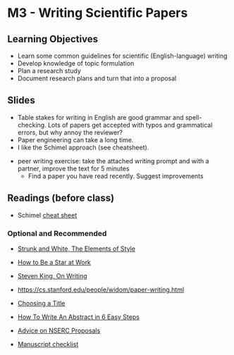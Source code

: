 

# M3 - Writing Scientific Papers

## Learning Objectives

* Learn some common guidelines for scientific (English-language) writing
* Develop knowledge of topic formulation
* Plan a research study
* Document research plans and turn that into a proposal

## Slides

* Table stakes for writing in English are good grammar and spell-checking. Lots of papers get accepted with typos and grammatical errors, but why annoy the reviewer? 
* Paper engineering can take a long time. 
* I like the Schimel approach (see cheatsheet). 

- peer writing exercise: take the attached writing prompt and with a partner, improve the text for 5 minutes
  - Find a paper you have read recently. Suggest improvements 

## Readings (before class)

* Schimel [cheat sheet](resources/writing/schimel-in-a-sheet.pdf)

### Optional and Recommended 

* [Strunk and White, The Elements of Style](https://voyager.library.uvic.ca/vwebv/holdingsInfo?bibId=631797)
* [How to Be a Star at Work](https://www.amazon.ca/How-Star-Work-Breakthrough-Strategies/dp/0812931696)
* [Steven King, On Writing](https://www.amazon.ca/Writing-Memoir-Craft-Stephen-King/dp/1439193630/)
* https://cs.stanford.edu/people/widom/paper-writing.html
* [Choosing a Title](https://www.cs.cmu.edu/~ckaestne/ontitles/)
* [How To Write An Abstract in 6 Easy Steps](https://www.easterbrook.ca/steve/2010/01/how-to-write-a-scientific-abstract-in-six-easy-steps/)

* [Advice on NSERC Proposals](https://mobile.twitter.com/ebrahim_bagheri/status/1230187968628961280)
* [Manuscript checklist](https://pbs.twimg.com/media/EeLCpqFXsAA0W85?format=png&name=medium)